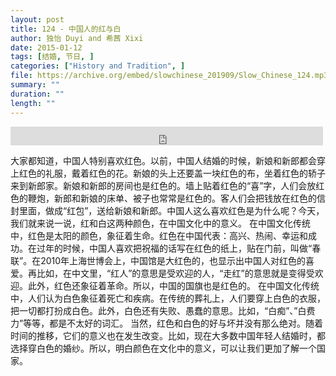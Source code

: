 ```yaml
---
layout: post
title: 124 - 中国人的红与白
author: 独怡 Duyi and 希茜 Xixi
date: 2015-01-12
tags: [结婚, 节日, ]
categories: ["History and Tradition", ]
file: https://archive.org/embed/slowchinese_201909/Slow_Chinese_124.mp3
summary: ""
duration: ""
length: ""
---
```


<iframe src="https://archive.org/embed/slowchinese_201909/Slow_Chinese_124.mp3" width="500" height="30" frameborder="0" webkitallowfullscreen="true" mozallowfullscreen="true" allowfullscreen></iframe>

大家都知道，中国人特别喜欢红色。以前，中国人结婚的时候，新娘和新郎都会穿上红色的礼服，戴着红色的花。新娘的头上还要盖一块红色的布，坐着红色的轿子来到新郎家。新娘和新郎的房间也是红色的。墙上贴着红色的“喜”字，人们会放红色的鞭炮，新郎和新娘的床单、被子也常常是红色的。客人们会把钱放在红色的信封里面，做成“红包”，送给新娘和新郎。中国人这么喜欢红色是为什么呢？今天，我们就来说一说，红和白这两种颜色，在中国文化中的意义。
在中国文化传统中，红色是太阳的颜色，象征着生命。红色在中国代表：高兴、热闹、幸运和成功。在过年的时候，中国人喜欢把祝福的话写在红色的纸上，贴在门前，叫做“春联”。在2010年上海世博会上，中国馆是大红色的，也显示出中国人对红色的喜爱。再比如，在中文里，“红人”的意思是受欢迎的人，“走红”的意思就是变得受欢迎。此外，红色还象征着革命。所以，中国的国旗也是红色的。
在中国文化传统中，人们认为白色象征着死亡和疾病。在传统的葬礼上，人们要穿上白色的衣服，把一切都打扮成白色。此外，白色还有失败、愚蠢的意思。比如，“白痴”、”白费力”等等，都是不太好的词汇。
当然，红色和白色的好与坏并没有那么绝对。随着时间的推移，它们的意义也在发生改变。比如，现在大多数中国年轻人结婚时，都选择穿白色的婚纱。所以，明白颜色在文化中的意义，可以让我们更加了解一个国家。
